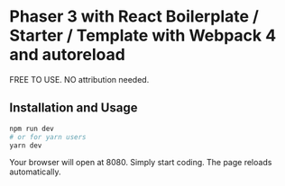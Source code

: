 # Phaser 3 with React Boilerplate / Starter / Template with Webpack 4 and autoreload

FREE TO USE. NO attribution needed.

## Installation and Usage

```bash
npm run dev
# or for yarn users
yarn dev
```

Your browser will open at 8080. Simply start coding. The page reloads automatically.
